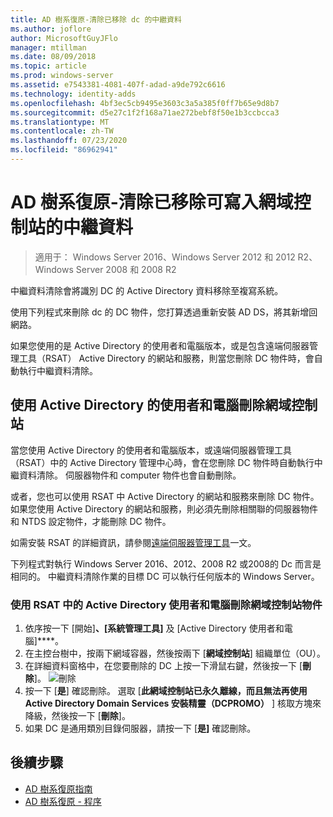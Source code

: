 ```yaml
---
title: AD 樹系復原-清除已移除 dc 的中繼資料
ms.author: joflore
author: MicrosoftGuyJFlo
manager: mtillman
ms.date: 08/09/2018
ms.topic: article
ms.prod: windows-server
ms.assetid: e7543381-4081-407f-adad-a9de792c6616
ms.technology: identity-adds
ms.openlocfilehash: 4bf3ec5cb9495e3603c3a5a385f0ff7b65e9d8b7
ms.sourcegitcommit: d5e27c1f2f168a71ae272bebf8f50e1b3ccbcca3
ms.translationtype: MT
ms.contentlocale: zh-TW
ms.lasthandoff: 07/23/2020
ms.locfileid: "86962941"
---
```

# <a name="ad-forest-recovery---cleaning-metadata-of-removed-writable-domain-controllers"></a>AD 樹系復原-清除已移除可寫入網域控制站的中繼資料

>適用于： Windows Server 2016、Windows Server 2012 和 2012 R2、Windows Server 2008 和 2008 R2

中繼資料清除會將識別 DC 的 Active Directory 資料移除至複寫系統。  

使用下列程式來刪除 dc 的 DC 物件，您打算透過重新安裝 AD DS，將其新增回網路。  
  
如果您使用的是 Active Directory 的使用者和電腦版本，或是包含遠端伺服器管理工具（RSAT） Active Directory 的網站和服務，則當您刪除 DC 物件時，會自動執行中繼資料清除。  

## <a name="deleting-a-domain-controller-using-active-directory-users-and-computers"></a>使用 Active Directory 的使用者和電腦刪除網域控制站

當您使用 Active Directory 的使用者和電腦版本，或遠端伺服器管理工具（RSAT）中的 Active Directory 管理中心時，會在您刪除 DC 物件時自動執行中繼資料清除。 伺服器物件和 computer 物件也會自動刪除。  

或者，您也可以使用 RSAT 中 Active Directory 的網站和服務來刪除 DC 物件。 如果您使用 Active Directory 的網站和服務，則必須先刪除相關聯的伺服器物件和 NTDS 設定物件，才能刪除 DC 物件。  

如需安裝 RSAT 的詳細資訊，請參閱[遠端伺服器管理工具](../../../remote/remote-server-administration-tools.md)一文。
  
下列程式對執行 Windows Server 2016、2012、2008 R2 或2008的 Dc 而言是相同的。 中繼資料清除作業的目標 DC 可以執行任何版本的 Windows Server。  
  
### <a name="to-delete-a-domain-controller-object-using-active-directory-users-and-computers-in-rsat"></a>使用 RSAT 中的 Active Directory 使用者和電腦刪除網域控制站物件  
  
1. 依序按一下 [開始]****、[系統管理工具]**** 及 [Active Directory 使用者和電腦]****。  
2. 在主控台樹中，按兩下網域容器，然後按兩下 [**網域控制站**] 組織單位（OU）。  
3. 在詳細資料窗格中，在您要刪除的 DC 上按一下滑鼠右鍵，然後按一下 [**刪除**]。
   ![刪除](media/AD-Forest-Recovery-Cleaning-Metadata/delete1.png) 
4. 按一下 [**是**] 確認刪除。 選取 [**此網域控制站已永久離線，而且無法再使用 Active Directory Domain Services 安裝精靈（DCPROMO）** ] 核取方塊來降級，然後按一下 [**刪除**]。  
5. 如果 DC 是通用類別目錄伺服器，請按一下 [**是]** 確認刪除。  

## <a name="next-steps"></a>後續步驟

- [AD 樹系復原指南](AD-Forest-Recovery-Guide.md)
- [AD 樹系復原 - 程序](AD-Forest-Recovery-Procedures.md)
